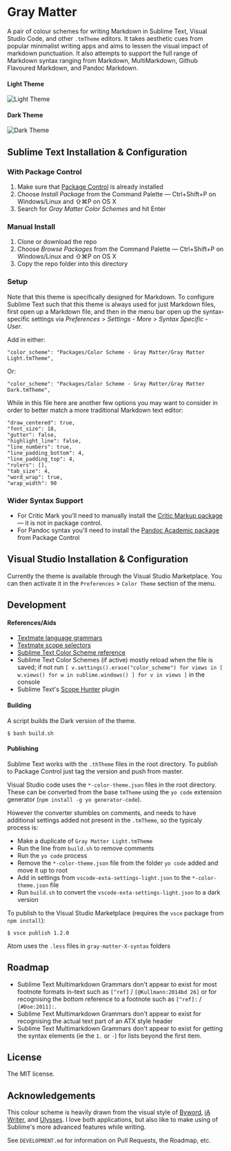 # Gray Matter

A pair of colour schemes for writing Markdown in Sublime Text, Visual Studio Code, and other `.tmTheme` editors. It takes aesthetic cues from popular minimalist writing apps and aims to lessen the visual impact of markdown punctuation. It also attempts to support the full range of Markdown syntax ranging from Markdown, MultiMarkdown, Github Flavoured Markdown, and Pandoc Markdown.

#### Light Theme

![Light Theme](https://github.com/philipbelesky/gray-matter/raw/develop/light.jpg)

#### Dark Theme

![Dark Theme](https://github.com/philipbelesky/gray-matter/raw/develop/dark.jpg)

## Sublime Text Installation & Configuration

### With Package Control

1. Make sure that [Package Control](https://sublime.wbond.net/installation) is already installed
2. Choose *Install Package* from the Command Palette — Ctrl+Shift+P on Windows/Linux and ⇧⌘P on OS X
3. Search for *Gray Matter Color Schemes* and hit Enter

### Manual Install

1. Clone or download the repo
2. Choose *Browse Packages* from the Command Palette — Ctrl+Shift+P on Windows/Linux and ⇧⌘P on OS X
3. Copy the repo folder into this directory

### Setup

Note that this theme is specifically designed for Markdown. To configure Sublime Text such that this theme is always used for just Markdown files, first open up a Markdown file, and then in the menu bar open up the syntax-specific settings via *Preferences* > *Settings - More* > *Syntax Specific - User*.

Add in either:

    "color_scheme": "Packages/Color Scheme - Gray Matter/Gray Matter Light.tmTheme",

Or:

    "color_scheme": "Packages/Color Scheme - Gray Matter/Gray Matter Dark.tmTheme",

While in this file here are another few options you may want to consider in order to better match a more traditional Markdown text editor:

    "draw_centered": true,
    "font_size": 18,
    "gutter": false,
    "highlight_line": false,
    "line_numbers": true,
    "line_padding_bottom": 4,
    "line_padding_top": 4,
    "rulers": [],
    "tab_size": 4,
    "word_wrap": true,
    "wrap_width": 90

### Wider Syntax Support

- For Critic Mark you'll need to manually install the [Critic Markup package](http://criticmarkup.com/sublime-text.php) — it is not in package control.
- For Pandoc syntax you'll need to install the [Pandoc Academic package](https://github.com/larlequin/PandocAcademic) from Package Control

## Visual Studio Installation & Configuration

Currently the theme is available through the Visual Studio Marketplace. You can then activate it in the `Preferences` > `Color Theme` section of the menu.

## Development

#### References/Aids

- [Textmate language grammars](https://manual.macromates.com/en/language_grammars.html)
- [Textmate scope selectors](https://manual.macromates.com/en/scope_selectors.html)
- [Sublime Text Color Scheme reference](http://docs.sublimetext.info/en/latest/reference/color_schemes.html)
- Sublime Text Color Schemes (if active) mostly reload when the file is saved; if not run `[ v.settings().erase("color_scheme") for views in [ w.views() for w in sublime.windows() ] for v in views ]` in the console
- Sublime Text's [Scope Hunter](https://github.com/facelessuser/ScopeHunter) plugin

#### Building

A script builds the Dark version of the theme.

    $ bash build.sh

#### Publishing

Sublime Text works with the `.thTheme` files in the root directory. To publish to Package Control just tag the version and push from master.

Visual Studio code uses the `*-color-theme.json` files in the root directory. These can be converted from the base `tmTheme` using the `yo code` extension generator (`npm install -g yo generator-code`).

However the converter stumbles on comments, and needs to have additional settings added not present in the `.tmTheme`, so the typicaly process is:

- Make a duplicate of `Gray Matter Light.tmTheme`
- Run the line from `build.sh` to remove comments
- Run the `yo code` process
- Remove the `*-color-theme.json` file from the folder `yo code` added and move it up to root
- Add in settings from `vscode-exta-settings-light.json` to the `*-color-theme.json` file
- Run `build.sh` to convert the `vscode-exta-settings-light.json` to a dark version

To publish to the Visual Studio Marketplace (requires the `vsce` package from `npm install`):

    $ vsce publish 1.2.0

Atom uses the `.less` files in `gray-matter-X-syntax` folders

## Roadmap

- Sublime Text Multimarkdown Grammars don't appear to exist for most footnote formats in-text such as `[^ref]` / `[@Kullmann:2014bd 26]` or for recognising the bottom reference to a footnote such as `[^ref]:` / `[#Doe:2011]:`.
- Sublime Text Multimarkdown Grammars don't appear to exist for recognising the actual text part of an ATX style header
- Sublime Text Multimarkdown Grammars don't appear to exist for getting the syntax elements (ie the `1.` or `-`) for lists beyond the first item.

## License

The MIT license.

## Acknowledgements

This colour scheme is heavily drawn from the visual style of [Byword](http://bywordapp.com/), [iA Writer](http://iawriter.com), and [Ulysses](https://ulyssesapp.com). I love both applications, but also like to make using of Sublime's more advanced features while writing.

See `DEVELOPMENT.md` for information on Pull Requests, the Roadmap, etc.
